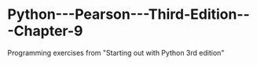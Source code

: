 # Python---Pearson---Third-Edition---Chapter-9
Programming exercises from "Starting out with Python 3rd edition"

